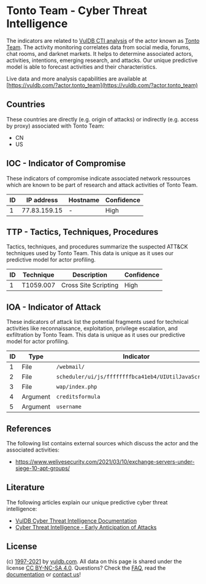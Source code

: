 # Tonto Team - Cyber Threat Intelligence

The indicators are related to [VulDB CTI analysis](https://vuldb.com/?doc.cti) of the actor known as [Tonto Team](https://vuldb.com/?actor.tonto_team). The activity monitoring correlates data from social media, forums, chat rooms, and darknet markets. It helps to determine associated actors, activities, intentions, emerging research, and attacks. Our unique predictive model is able to forecast activities and their characteristics.

Live data and more analysis capabilities are available at [https://vuldb.com/?actor.tonto_team](https://vuldb.com/?actor.tonto_team)

## Countries

These countries are directly (e.g. origin of attacks) or indirectly (e.g. access by proxy) associated with Tonto Team:

* CN
* US

## IOC - Indicator of Compromise

These indicators of compromise indicate associated network ressources which are known to be part of research and attack activities of Tonto Team.

ID | IP address | Hostname | Confidence
-- | ---------- | -------- | ----------
1 | 77.83.159.15 | - | High

## TTP - Tactics, Techniques, Procedures

Tactics, techniques, and procedures summarize the suspected ATT&CK techniques used by Tonto Team. This data is unique as it uses our predictive model for actor profiling.

ID | Technique | Description | Confidence
-- | --------- | ----------- | ----------
1 | T1059.007 | Cross Site Scripting | High

## IOA - Indicator of Attack

These indicators of attack list the potential fragments used for technical activities like reconnaissance, exploitation, privilege escalation, and exfiltration by Tonto Team. This data is unique as it uses our predictive model for actor profiling.

ID | Type | Indicator | Confidence
-- | ---- | --------- | ----------
1 | File | `/webmail/` | Medium
2 | File | `scheduler/ui/js/ffffffffbca41eb4/UIUtilJavaScriptJS` | High
3 | File | `wap/index.php` | High
4 | Argument | `creditsformula` | High
5 | Argument | `username` | Medium

## References

The following list contains external sources which discuss the actor and the associated activities:

* https://www.welivesecurity.com/2021/03/10/exchange-servers-under-siege-10-apt-groups/

## Literature

The following articles explain our unique predictive cyber threat intelligence:

* [VulDB Cyber Threat Intelligence Documentation](https://vuldb.com/?doc.cti)
* [Cyber Threat Intelligence - Early Anticipation of Attacks](https://www.scip.ch/en/?labs.20201022)

## License

(c) [1997-2021](https://vuldb.com/?doc.changelog) by [vuldb.com](https://vuldb.com/?doc.about). All data on this page is shared under the license [CC BY-NC-SA 4.0](https://creativecommons.org/licenses/by-nc-sa/4.0/). Questions? Check the [FAQ](https://vuldb.com/?doc.faq), read the [documentation](https://vuldb.com/?doc) or [contact us](https://vuldb.com/?contact)!
